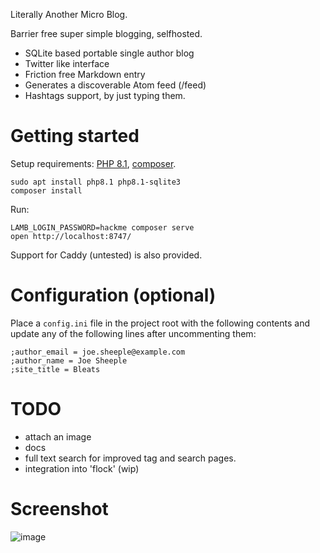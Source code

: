 Literally Another Micro Blog.

Barrier free super simple blogging, selfhosted.

- SQLite based portable single author blog
- Twitter like interface
- Friction free Markdown entry
- Generates a discoverable Atom feed (/feed)
- Hashtags support, by just typing them.

# Getting started

Setup requirements: [PHP 8.1](https://www.php.net/manual/en/install.php), [composer](https://getcomposer.org/doc/00-intro.md#installation-linux-unix-macos).
```
sudo apt install php8.1 php8.1-sqlite3
composer install
```

Run:
```
LAMB_LOGIN_PASSWORD=hackme composer serve
open http://localhost:8747/
```

Support for Caddy (untested) is also provided.

# Configuration (optional)

Place a `config.ini` file in the project root with the following contents and update any of the following lines after uncommenting them:
```
;author_email = joe.sheeple@example.com
;author_name = Joe Sheeple
;site_title = Bleats
```


# TODO

- attach an image
- docs
- full text search for improved tag and search pages.
- integration into 'flock' (wip)

# Screenshot
![image](https://user-images.githubusercontent.com/594871/224541914-20ce6cee-24cf-4ebf-8962-0b69ea5bccf0.png)
